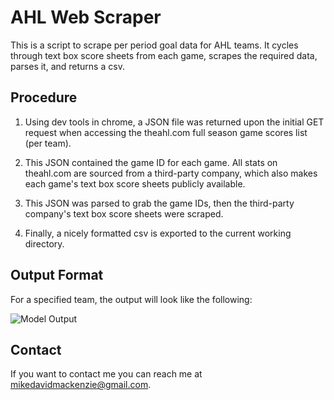 # AHL Web Scraper

<!--- These are examples. See https://shields.io for others or to customize this set of shields. You might want to include dependencies, project status and licence info here --->

This is a script to scrape per period goal data for AHL teams.  It cycles through text box score sheets from each game, scrapes the required data, parses it, and returns a csv.    

## Procedure

1. Using dev tools in chrome, a JSON file was returned upon the initial GET request when accessing the theahl.com full season game scores list (per team).

2. This JSON contained the game ID for each game.  All stats on theahl.com are sourced from a third-party company, which also makes each game's text box score sheets publicly available.

3. This JSON was parsed to grab the game IDs, then the third-party company's text box score sheets were scraped.

4. Finally, a nicely formatted csv is exported to the current working directory.

## Output Format

For a specified team, the output will look like the following:

![Model Output](../master/mscraper.GIF)

## Contact

If you want to contact me you can reach me at mikedavidmackenzie@gmail.com.
